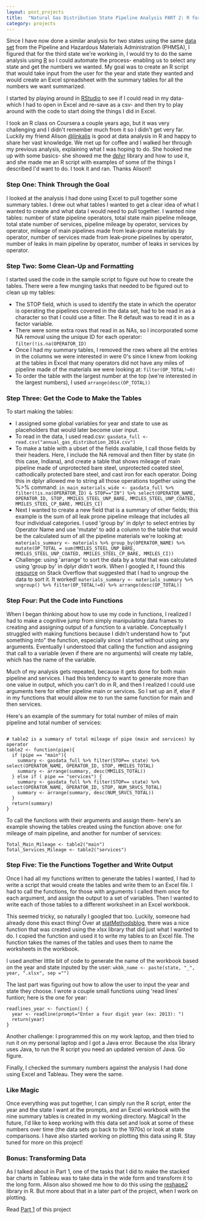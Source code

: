 ```yaml
---
layout: post_projects
title:  "Natural Gas Distribution State Pipeline Analysis PART 2: R for Summary Tables"
category: projects
---
```


Since I have now done a similar analysis for two states using the same [data set](http://phmsa.dot.gov/portal/site/PHMSA/menuitem.6f23687cf7b00b0f22e4c6962d9c8789/?vgnextoid=a872dfa122a1d110VgnVCM1000009ed07898RCRD&vgnextchannel=3430fb649a2dc110VgnVCM1000009ed07898RCRD&vgnextfmt=print) from the Pipeline and Hazardous Materials Administration (PHMSA), I figured that for the third state we're working in, I would try to do the same analysis using [R](https://www.r-project.org/)  so I could automate the process- enabling us to select any state and get the numbers we wanted. My goal was to create an R script that would take input from the user for the year and state they wanted and would create an Excel spreadsheet with the summary tables for all the numbers we want summarized.

I started by playing around in [RStudio](https://www.rstudio.com/) to see if I could read in my data- which I had to open in Excel and re-save as a csv- and then try to play around with the code to start doing the things I did in Excel.

I took an R class on Coursera a couple years ago, but it was very challenging and I didn't remember much from it so I didn't get very far. Luckily my friend Alison [@linkalis](https://twitter.com/linkalis) is good at data analysis in R and happy to share her vast knowledge. We met up for coffee and I walked her through my previous analysis, explaining what I was hoping to do. She hooked me up with some basics- she showed me the [dplyr](https://cran.rstudio.com/web/packages/dplyr/vignettes/introduction.html) library and how to use it, and she made me an R script with examples of some of the things I described I'd want to do. I took it and ran. Thanks Alison!!

### Step One: Think Through the Goal
I looked at the analysis I had done using Excel to pull together some summary tables. I drew out what tables I wanted to get a clear idea of what I wanted to create and what data I would need to pull together. I wanted nine tables: number of state pipeline operators, total state main pipeline mileage, total state number of services,  pipeline mileage by operator, services by operator, mileage of main pipelines made from leak-prone materials by operator, number of services made from leak-prone pipelines by operator, number of leaks in main pipeline by operator, number of leaks in services by operator.

### Step Two: Some Clean-Up and Formatting
I started used the code in the sample script to figure out how to create the tables. There were a few munging tasks that needed to be figured out to clean up my tables:

* The STOP field, which is used to identify the state in which the operator is operating the pipelines covered in the data set, had to be read in as a character so that I could use a filter. The R default was to read it in as a factor variable.
* There were some extra rows that read in as NAs, so I incorporated some NA removal using the unique ID for each operator: `filter(!is.na(OPERATOR_ID)`
* Once I had my summary tables, I removed the rows where all the entries in the columns we were interested in were 0's since I knew from looking at the tables in Excel that many operators did not have any miles of pipeline made of the materials we were looking at: `filter(OP_TOTAL!=0)`
* To order the table with the largest number at the top (we're interested in the largest numbers), I used `arrange(desc(OP_TOTAL))`

### Step Three: Get the Code to Make the Tables
To start making the tables:

* I assigned some global variables for year and state to use as placeholders that would later become user input. 
* To read in the data, I used read.csv: `gasdata_full <- read.csv("annual_gas_distribution_2014.csv")`
* To make a table with a ubset of the fields available, I call those fields by their headers. Here, I include the NA removal and then filter by state (in this case, Indiana), and create a table that shows mileage of main pipeline made of unprotected bare steel, unprotected coated steel, cathodically protected bare steel, and cast iron for each operator. Doing this in dplyr allowed me to string all those operations together using the %>% command: `in_main_materials_wide <- gasdata_full %>% filter(!is.na(OPERATOR_ID) & STOP=="IN") %>% select(OPERATOR_NAME, OPERATOR_ID, STOP, MMILES_STEEL_UNP_BARE, MMILES_STEEL_UNP_COATED, MMILES_STEEL_CP_BARE, MMILES_CI)`
* Next I wanted to create a new field that is a summary of other fields; this example is the sum of all leak prone pipeline mileage that includes all four individual categories. I used 'group by' in dplyr to select entries by Operator Name and use 'mutate' to add a column to the table that would be the calculated sum of all the pipeline materials we're looking at: `materials_summary <- materials %>% group_by(OPERATOR_NAME) %>% mutate(OP_TOTAL = sum(MMILES_STEEL_UNP_BARE, MMILES_STEEL_UNP_COATED, MMILES_STEEL_CP_BARE, MMILES_CI))`
* Challenge: using 'arrange' to sort the data by a total that was calculated using 'group by' in dplyr didn't work. When I googled it, I found this [resource](http://stackoverflow.com/questions/26555297/dplyr-arrange-a-grouped-df-by-group-variable-not-working) on Stack Overflow that suggested that I had to ungroup the data to sort it. It worked! 
`materials_summary <- materials_summary %>% ungroup() %>% filter(OP_TOTAL!=0) %>% arrange(desc(OP_TOTAL))`

### Step Four: Put the Code into Functions
When I began thinking about how to use my code in functions, I realized I had to make a cognitive jump from simply manipulating data frames to creating and assigning output of a function to a variable. Conceptually I struggled with making functions because I didn't understand how to "put something into" the function, especially since I started without using any arguments. Eventually I understood that calling the function and assigning that call to a variable (even if there are no arguments) will create my table, which has the name of the variable. 

Much of my analysis gets repeated, because it gets done for both main pipeline and services. I had this tendency to want to generate more than one value in output, which you can't do in R, and then I realized I could use arguments here for either pipeline main or services. So I set up an if, else if in my functions that would allow me to run the same function for main and then services.

Here's an example of the summary for total number of miles of main pipeline and total number of services:

```

# table2 is a summary of total mileage of pipe (main and services) by operator
table2 <- function(pipe){
  if (pipe == "main"){
    summary <- gasdata_full %>% filter(STOP== state) %>% select(OPERATOR_NAME, OPERATOR_ID, STOP, MMILES_TOTAL)
    summary <- arrange(summary, desc(MMILES_TOTAL))
  } else if ( pipe == "services") {
    summary <- gasdata_full %>% filter(STOP== state) %>% select(OPERATOR_NAME, OPERATOR_ID, STOP, NUM_SRVCS_TOTAL)
    summary <- arrange(summary, desc(NUM_SRVCS_TOTAL))
  }
  return(summary)
}

```

To call the functions with their arguments and assign them- here's an example showing the tables created using the function above: one for mileage of main pipeline, and another for number of services:

```
Total_Main_Mileage <- table2("main")
Total_Services_Mileage <- table2("services")

```

### Step Five: Tie the Functions Together and Write Output
Once I had all my functions written to generate the tables I wanted, I had to write a script that would create the tables and write them to an Excel file. I had to call the functions, for those with arguments I called them once for each argument, and assign the output to a set of variables. Then I wanted to write each of those tables to a different worksheet in an Excel workbook.

This seemed tricky, so naturally I googled that too. Luckily, someone had already done this exact thing! Over at [statMethodsblog](https://statmethods.wordpress.com/2014/06/19/quickly-export-multiple-r-objects-to-an-excel-workbook/), there was a nice function that was created using the xlsx library that did just what I wanted to do. I copied the function and used it to write my tables to an Excel file. The function takes the names of the tables and uses them to name the worksheets in the workbook.

I used another little bit of code to generate the name of the workbook based on the year and state inputed by the user: `wkbk_name <- paste(state, "_", year, ".xlsx", sep ="")`

The last part was figuring out how to allow the user to input the year and state they choose. I wrote a couple small functions using 'read lines' funtion; here is the one for year: 

```
readlines_year <- function() { 
  year <- readline(prompt="Enter a four digit year (ex: 2013): ")
  return(year)
}
```

Another challenge: I programmed this on my work laptop, and then tried to run it on my personal laptop and I got a Java error. Because the xlsx library uses Java, to run the R script you need an updated version of Java. Go figure.

Finally, I checked the summary numbers against the analysis I had done using Excel and Tableau. They were the same.

### Like Magic
Once everything was put together, I can simply run the R script, enter the year and the state I want at the prompts, and an Excel workbook with the nine summary tables is created in my working directory. Magical! In the future, I'd like to keep working with this data set and look at some of these numbers over time (the data sets go back to the 1970s) or look at state comparisons. I have also started working on plotting this data using R. Stay tuned for more on this project!


### Bonus: Transforming Data

As I talked about in Part 1, one of the tasks that I did to make the stacked bar charts in Tableau was to take data in the wide form and transform it to the long form. Alison also showed me how to do this using the [reshape2](https://cran.r-project.org/web/packages/reshape2/index.html) library in R. But more about that in a later part of the project, when I work on plotting.

Read [Part 1](/projects/2015/12/07/PHMSA_part1.html) of this project
